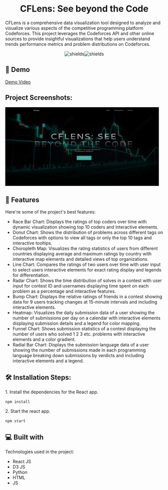 <h1 align="center" id="title">CFLens: See beyond the Code</h1>

<p id="description">CFLens is a comprehensive data visualization tool designed to analyze and visualize various aspects of the competitive programming platform Codeforces. This project leverages the Codeforces API and other online sources to provide insightful visualizations that help users understand trends performance metrics and problem distributions on Codeforces.</p>

<p align="center"><img src="https://img.shields.io/github/contributors/priet-ukani/CFlens" alt="shields"><img src="https://img.shields.io/github/stars/priet-ukani/CFLens" alt="shields"></p>

<h2>🚀 Demo</h2>

[Demo Video](https://youtu.be/XUV7kDNnT7Q)

<h2>Project Screenshots:</h2>

<img src="images/Homepage.png" alt="project-screenshot" width="490" height="250/">

  
<h2>🧐 Features</h2>

Here're some of the project's best features:

*   Race Bar Chart: Displays the ratings of top coders over time with dynamic visualization showing top 10 coders and interactive elements.
*   Donut Chart: Shows the distribution of problems across different tags on Codeforces with options to view all tags or only the top 10 tags and interactive tooltips.
*   Choropleth Map: Visualizes the rating statistics of users from different countries displaying average and maximum ratings by country with interactive map elements and detailed views of top organizations.
*   Line Chart: Compares the ratings of two users over time with user input to select users interactive elements for exact rating display and legends for differentiation.
*   Radar Chart: Shows the time distribution of solves in a contest with user input for contest ID and usernames displaying time spent on each problem as a percentage and interactive features.
*   Bump Chart: Displays the relative ratings of friends in a contest showing data for 9 users tracking changes at 15-minute intervals and including interactive elements.
*   Heatmap: Visualizes the daily submission data of a user showing the number of submissions per day on a calendar with interactive elements displaying submission details and a legend for color mapping.
*   Funnel Chart: Shows submission statistics of a contest displaying the number of users who solved 1 2 3 etc. problems with interactive elements and a color gradient.
*   Radial Bar Chart: Displays the submission language data of a user showing the number of submissions made in each programming language breaking down submissions by verdicts and including interactive elements and a legend.

<h2>🛠️ Installation Steps:</h2>

<p>1. Install the dependencies for the React app.</p>

```
npm install
```

<p>2. Start the react app.</p>

```
npm start
```

  
  
<h2>💻 Built with</h2>

Technologies used in the project:

*   React JS
*   D3 JS
*   Python
*   HTML
*   JS